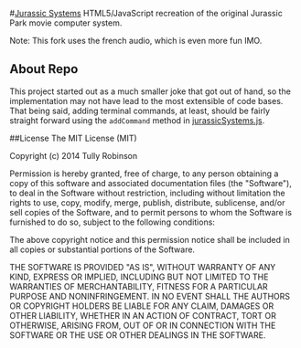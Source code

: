 #[Jurassic Systems](http://www.jurassicsystems.com)
HTML5/JavaScript recreation of the original Jurassic Park movie computer system.

Note: This fork uses the french audio, which is even more fun IMO.

## About Repo
This project started out as a much smaller joke that got out of hand, so the implementation may not have lead to the most extensible of code bases. That being said, adding terminal commands, at least, should be fairly straight forward using the `addCommand` method in [jurassicSystems.js](https://github.com/tojrobinson/jurassicsystems.com/blob/master/static/js/jurassicSystems.js).

##License
The MIT License (MIT)

Copyright (c) 2014 Tully Robinson

Permission is hereby granted, free of charge, to any person obtaining a copy of
this software and associated documentation files (the "Software"), to deal in
the Software without restriction, including without limitation the rights to
use, copy, modify, merge, publish, distribute, sublicense, and/or sell copies of
the Software, and to permit persons to whom the Software is furnished to do so,
subject to the following conditions:

The above copyright notice and this permission notice shall be included in all
copies or substantial portions of the Software.

THE SOFTWARE IS PROVIDED "AS IS", WITHOUT WARRANTY OF ANY KIND, EXPRESS OR
IMPLIED, INCLUDING BUT NOT LIMITED TO THE WARRANTIES OF MERCHANTABILITY, FITNESS
FOR A PARTICULAR PURPOSE AND NONINFRINGEMENT. IN NO EVENT SHALL THE AUTHORS OR
COPYRIGHT HOLDERS BE LIABLE FOR ANY CLAIM, DAMAGES OR OTHER LIABILITY, WHETHER
IN AN ACTION OF CONTRACT, TORT OR OTHERWISE, ARISING FROM, OUT OF OR IN
CONNECTION WITH THE SOFTWARE OR THE USE OR OTHER DEALINGS IN THE SOFTWARE.
